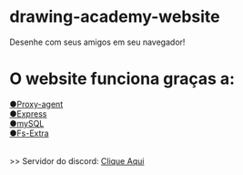 # drawing-academy-website
Desenhe com seus amigos em seu navegador!
# O website funciona graças a:
<table>
<a href="https://www.npmjs.com/package/proxy-agent">●Proxy-agent</a><br>
<a href="https://www.npmjs.com/package/express">●Express</a><br>
<a href="https://www.mysql.com/">●mySQL</a><br>
<a href="https://www.npmjs.com/package/fs-extra">●Fs-Extra</a><br>
</table>
>> Servidor do discord:
<a href="https://discord.gg/cEhYfM4">Clique Aqui</a>
